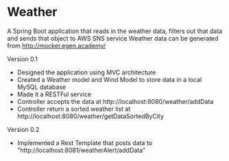 # Weather
A Spring Boot application that reads in the weather data, filters out that data and sends that object to AWS SNS service 
Weather data can be generated from http://mocker.egen.academy/

Version 0.1
  - Designed the application using MVC architecture
  - Created a Weather model and Wind Model to store data in a local MySQL database
  - Made it a RESTFul service
  - Controller accepts the data at http://localhost:8080/weather/addData
  - Controller return a sorted weather list at http://localhost:8080/weather/getDataSortedByCity

Version 0.2
  - Implemented a Rest Template that posts data to "http://localhost:8081/weatherAlert/addData"
